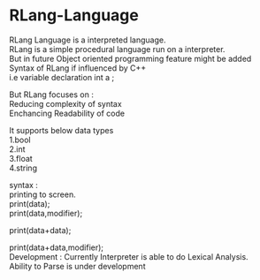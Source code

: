 # RLang-Language
RLang Language is a interpreted language.<br>
RLang is a simple procedural language run on a interpreter.<br>
But in future Object oriented programming feature might be added<br>
Syntax of RLang if influenced by C++<br>
i.e variable declaration int a ;<br>

But RLang focuses on :<br>
Reducing complexity of syntax <br>
Enchancing Readability of code<br>






 
 







It supports below data types <br>
1.bool<br>
2.int<br>
3.float<br>
4.string <br>

syntax :<br>
printing to screen.<br>
print(data);<br>
print(data,modifier);<br>

print(data+data);<br>

print(data+data,modifier);<br>
Development :
Currently Interpreter is able to do Lexical Analysis.<br>
Ability to Parse is under development <br>

